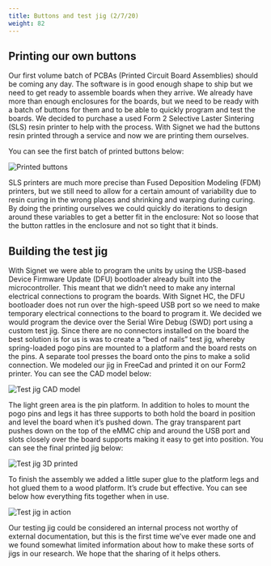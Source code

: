 ```yaml
---
title: Buttons and test jig (2/7/20)
weight: 82
---
```


## Printing our own buttons

Our first volume batch of PCBAs (Printed Circuit Board Assemblies) should be
coming any day. The software is in good enough shape to ship but we need to get
ready to assemble boards when they arrive. We already have more than enough
enclosures for the boards, but we need to be ready with a batch of buttons for
them and to be able to quickly program and test the boards. We decided to
purchase a used Form 2 Selective Laster Sintering (SLS) resin printer to help
with the process. With Signet we had the buttons resin printed through a
service and now we are printing them ourselves. 

You can see the first batch of printed buttons below:

![Printed buttons](/signet-hc/images/signet-hc-printed-buttons.jpg)

SLS printers are much more precise than Fused Deposition Modeling (FDM)
printers, but we still need to allow for a certain amount of variability due to
resin curing in the wrong places and shrinking and warping during curing. By
doing the printing ourselves we could quickly do iterations to design around
these variables to get a better fit in the enclosure: Not so loose that the
button rattles in the enclosure and not so tight that it binds.

## Building the test jig

With Signet we were able to program the units by using the USB-based Device
Firmware Update (DFU) bootloader already built into the microcontroller. This
meant that we didn’t need to make any internal electrical connections to
program the boards. With Signet HC, the DFU bootloader does not run over the
high-speed USB port so we need to make temporary electrical connections to the
board to program it. We decided we would program the device over the Serial
Wire Debug (SWD) port using a custom test jig. Since there are no connectors
installed on the board the best solution is for us is was to create a “bed of
nails” test jig, whereby spring-loaded pogo pins are mounted to a platform and
the board rests on the pins. A separate tool presses the board onto the pins to
make a solid connection. We modeled our jig in FreeCad and printed it on our
Form2 printer. You can see the CAD model below:

![Test jig CAD model](/signet-hc/images/signet-hc-test-jig-cad-model.png)

The light green area is the pin platform. In addition to holes to mount the
pogo pins and legs it has three supports to both hold the board in position and
level the board when it’s pushed down. The gray transparent part pushes down on
the top of the eMMC chip and around the USB port and slots closely over the
board supports making it easy to get into position. You can see the final
printed jig below:

![Test jig 3D printed](/signet-hc/images/signet-hc-test-jig-printed.jpg)

To finish the assembly we added a little super glue to the platform legs and
hot glued them to a wood platform. It’s crude but effective. You can see below
how everything fits together when in use.

![Test jig in action](/signet-hc/images/signet-hc-test-jig-in-action.jpg)

Our testing jig could be considered an internal process not worthy of external
documentation, but this is the first time we’ve ever made one and we found
somewhat limited information about how to make these sorts of jigs in our
research. We hope that the sharing of it helps others. 
